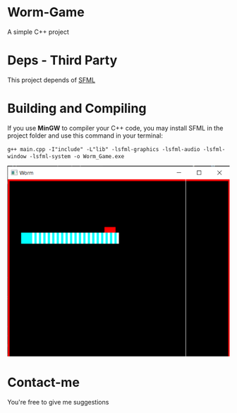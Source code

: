 # Worm-Game
A simple C++ project

# Deps - Third Party
This project depends of [SFML](https://www.sfml-dev.org/index.php)

# Building and Compiling

If you use **MinGW** to compiler your C++ code, you may install SFML in the project folder and use
this command in your terminal: 

```
g++ main.cpp -I"include" -L"lib" -lsfml-graphics -lsfml-audio -lsfml-window -lsfml-system -o Worm_Game.exe
```

![Luggage carrying worm](assets/screenshot.png)

# Contact-me
You're free to give me suggestions
